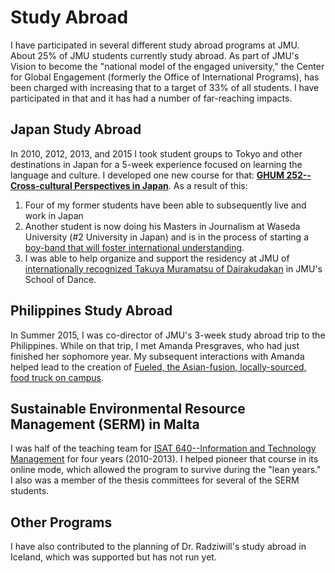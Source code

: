# Study Abroad

I have participated in several different study abroad programs at JMU. About 25% of JMU students currently study abroad. As part of JMU's Vision to become the "national model of the engaged university," the Center for Global Engagement (formerly the Office of International Programs), has been charged with increasing that to a target of 33% of all students. I have participated in that and it has had a number of far-reaching impacts.

## Japan Study Abroad

In 2010, 2012, 2013, and 2015 I took student groups to Tokyo and other destinations in Japan for a 5-week experience focused on learning the language and culture. I developed one new course for that: **[GHUM 252--Cross-cultural Perspectives in Japan](https://github.com/morphatic/isat-portfolio/raw/master/supporting_materials/syllabi/2012_2/GHUM252JapanSyllabus_Benton_2012May.docx)**. As a result of this:

1. Four of my former students have been able to subsequently live and work in Japan
2. Another student is now doing his Masters in Journalism at Waseda University (#2 University in Japan) and is in the process of starting a [boy-band that will foster international understanding](https://www.guyjin48.com/).
3. I was able to help organize and support the residency at JMU of [internationally recognized Takuya Muramatsu of Dairakudakan](https://www.jmu.edu/forbescenter/events/2014/01/24-takuya-muramatsu-butoh.shtml) in JMU's School of Dance.

## Philippines Study Abroad

In Summer 2015, I was co-director of JMU's 3-week study abroad trip to the Philippines. While on that trip, I met Amanda Presgraves, who had just finished her sophomore year. My subsequent interactions with Amanda helped lead to the creation of [Fueled, the Asian-fusion, locally-sourced, food truck on campus](/teaching/fueled.md).

## Sustainable Environmental Resource Management (SERM) in Malta

I was half of the teaching team for [ISAT 640--Information and Technology Management](https://github.com/morphatic/isat-portfolio/raw/master/supporting_materials/syllabi/2012_1/2012_2_ISAT_640_MALT_01_Syllabus.pdf) for four years (2010-2013). I helped pioneer that course in its online mode, which allowed the program to survive during the "lean years." I also was a member of the thesis committees for several of the SERM students.

## Other Programs

I have also contributed to the planning of Dr. Radziwill's study abroad in Iceland, which was supported but has not run yet.